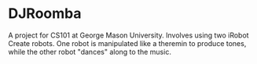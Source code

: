 DJRoomba
========

A project for CS101 at George Mason University. Involves using two iRobot Create robots. One robot is manipulated like a theremin to produce tones, while the other robot "dances" along to the music.
